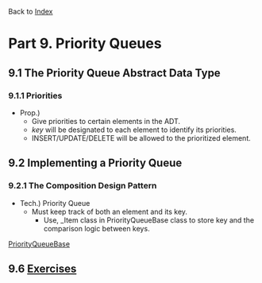 <div>
    <p>
        Back to <a href="https://github.com/JoonHyeok-hozy-Kim/datastructure_and_algorithm_in_python#readme">Index</a>
    </p>
</div>

# Part 9. Priority Queues
## 9.1 The Priority Queue Abstract Data Type
### 9.1.1 Priorities
* Prop.)
  * Give priorities to certain elements in the ADT.
  * _key_ will be designated to each element to identify its priorities.
  * INSERT/UPDATE/DELETE will be allowed to the prioritized element.

## 9.2 Implementing a Priority Queue
### 9.2.1 The Composition Design Pattern
* Tech.) Priority Queue
  * Must keep track of both an element and its key.
    * Use, _Item class in PriorityQueueBase class to store key and the comparison logic between keys.
<p>
    <a href="https://github.com/JoonHyeok-hozy-Kim/datastructure_and_algorithm_in_python/blob/main/DataStructures/priority_queues.py">PriorityQueueBase</a>
</p>


## 9.6 <a href="https://github.com/JoonHyeok-hozy-Kim/datastructure_and_algorithm_in_python/blob/main/Part09_Priority_Queues/part09_06_exercises.md">Exercises</a>
